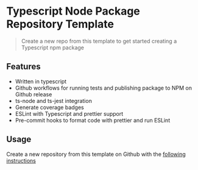 # Typescript Node Package Repository Template

> Create a new repo from this template to get started creating a Typescript npm package

<!-- ![Coverage lines](./badges/badge-lines.svg) -->
<!-- ![Tests](https://github.com/jsonhero-io/ts-node-package-template/actions/workflows/test.yml/badge.svg?branch=main) -->
<!-- [![Downloads](https://img.shields.io/npm/dm/%40jsonhero%2Fts-node-package-template.svg)](https://npmjs.com/@jsonhero/ts-node-package-template) -->
<!-- [![Install size](https://packagephobia.com/badge?p=%40jsonhero%2Fts-node-package-template)](https://packagephobia.com/result?p=@jsonhero/ts-node-package-template) -->

## Features

- Written in typescript
- Github workflows for running tests and publishing package to NPM on Github release
- ts-node and ts-jest integration
- Generate coverage badges
- ESLint with Typescript and prettier support
- Pre-commit hooks to format code with prettier and run ESLint

## Usage

Create a new repository from this template on Github with the [following instructions](https://docs.github.com/en/repositories/creating-and-managing-repositories/creating-a-repository-from-a-template)
